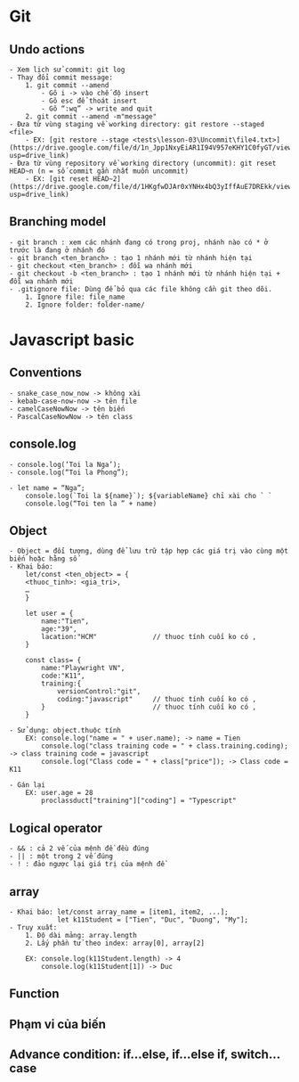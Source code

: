 # Git

## Undo actions
    - Xem lịch sử commit: git log
    - Thay đổi commit message: 
        1. git commit --amend
            - Gõ i -> vào chế độ insert
            - Gõ esc để thoát insert
            - Gõ “:wq” -> write and quit
        2. git commit --amend -m"message"
    - Đưa từ vùng staging về working directory: git restore --staged <file>
        - EX: [git restore --stage <tests\lesson-03\Uncommit\file4.txt>](https://drive.google.com/file/d/1n_Jpp1NxyEiAR1I94V957eKHY1C0fyGT/view?usp=drive_link)
    - Đưa từ vùng repository về working directory (uncommit): git reset HEAD~n (n = số commit gần nhất muốn uncommit) 
        - EX: [git reset HEAD~2](https://drive.google.com/file/d/1HKgfwDJAr0xYNHx4bQ3yIffAuE7DREkk/view?usp=drive_link)

## Branching model
    - git branch : xem các nhánh đang có trong proj, nhánh nào có * ở trước là đang ở nhánh đó
    - git branch <ten_branch> : tạo 1 nhánh mới từ nhánh hiện tại
    - git checkout <ten_branch> : đỗi wa nhánh mới
    - git checkout -b <ten_branch> : tạo 1 nhánh mới từ nhánh hiện tại + đỗi wa nhánh mới
    - .gitignore file: Dùng để bỏ qua các file không cần git theo dõi.
        1. Ignore file: file_name
        2. Ignore folder: folder-name/

# Javascript basic

## Conventions
    - snake_case_now_now -> không xài
    - kebab-case-now-now -> tên file
    - camelCaseNowNow -> tên biến
    - PascalCaseNowNow -> tên class

## console.log
    - console.log(‘Toi la Nga’);
    - console.log(“Toi la Phong”);

    - let name = “Nga”;
        console.log(`Toi la ${name}`); ${variableName} chỉ xài cho ` `
        console.log(“Toi ten la ” + name)

## Object 
    - Object = đối tượng, dùng để lưu trữ tập hợp các giá trị vào cùng một biến hoặc hằng số
    - Khai báo: 
        let/const <ten_object> = {
        <thuoc_tinh>: <gia_tri>,
        …
        }

        let user = {
            name:"Tien",
            age:"39",
            lacation:"HCM"              // thuoc tính cuối ko có ,
        }

        const class= {
            name:"Playwright VN",
            code:"K11",
            training:{
                versionControl:"git",
                coding:"javascript"     // thuoc tính cuối ko có ,
            }                           // thuoc tính cuối ko có ,
        }

    - Sử dụng: object.thuộc tính
        EX: console.log("name = " + user.name); -> name = Tien
            console.log("class training code = " + class.training.coding); -> class training code = javascript
            console.log("Class code = " + class["price"]); -> Class code = K11

    - Gán lại
        EX: user.age = 28
            proclassduct["training"]["coding"] = "Typescript"

## Logical operator
    - && : cả 2 vế của mệnh đề đều đúng
    - || : một trong 2 vế đúng
    - ! : đảo ngược lại giá trị của mệnh đề

## array
    - Khai báo: let/const array_name = [item1, item2, ...]; 
                let k11Student = ["Tien", "Duc", "Duong", "My"];
    - Truy xuất:
        1. Độ dài mảng: array.length
        2. Lấy phần tử theo index: array[0], array[2]

        EX: console.log(k11Student.length) -> 4
            console.log(k11Student[1]) -> Duc

## Function
## Phạm vi của biến
## Advance condition: if…else, if…else if, switch…case